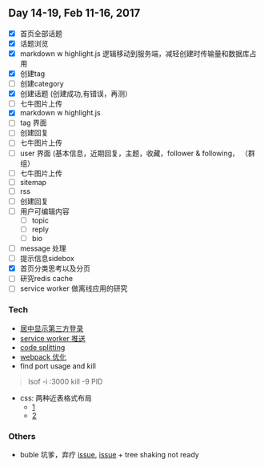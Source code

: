 ## Day 14-19, Feb 11-16, 2017
- [x] 首页全部话题
- [x] 话题浏览
- [x] markdown w highlight.js 逻辑移动到服务端，减轻创建时传输量和数据库占用
- [x] 创建tag
- [ ] 创建category
- [x] 创建话题 (创建成功,有错误，再测）
- [ ] 七牛图片上传
- [x] markdown w highlight.js
- [ ] tag 界面
- [ ] 创建回复
- [ ] 七牛图片上传
- [ ] user 界面 (基本信息，近期回复，主题，收藏，follower & following， （群组）
- [ ] 七牛图片上传
- [ ] sitemap
- [ ] rss
- [ ] 创建回复
- [ ] 用户可编辑内容
    - [ ] topic
    - [ ] reply
    - [ ] bio
- [ ] message 处理
- [ ] 提示信息sidebox
- [x] 首页分类思考以及分页
- [ ] 研究redis cache
- [ ] service worker 做离线应用的研究

### Tech
- [居中显示第三方登录](http://stackoverflow.com/questions/4068373/center-a-popup-window-on-screen)
- [service worker 推送](https://75team.com/post/push-knock-the-door.html)
- [code splitting](https://webpack.github.io/docs/code-splitting.html)
- [webpack 优化](http://webpack.github.io/docs/optimization.html)
- find port usage and kill
> lsof -i :3000
> kill -9 PID
- css: 两种近表格式布局 
    - [1](http://topcss.org/demo/table-practice.html)
    - [2](http://topcss.org/demo/table-practice2.html)

### Others
- buble 坑爹，弃疗 [issue](https://github.com/vuejs/vue-loader/issues/543), [issue](https://github.com/vuejs/vue-loader/issues/389) + tree shaking not ready